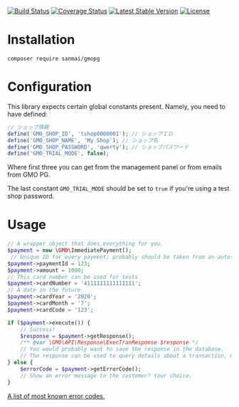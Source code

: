 [![Build Status](https://travis-ci.org/sanmai/gmopg.svg?branch=master)](https://travis-ci.org/sanmai/gmopg)
[![Coverage Status](https://coveralls.io/repos/github/sanmai/gmopg/badge.svg?branch=master)](https://coveralls.io/github/sanmai/gmopg?branch=master)
[![Latest Stable Version](https://poser.pugx.org/sanmai/gmopg/version)](https://packagist.org/packages/sanmai/gmopg)
[![License](https://poser.pugx.org/sanmai/gmopg/license)](https://packagist.org/packages/sanmai/gmopg)

# Installation

    composer require sanmai/gmopg

# Configuration

This library expects certain global constants present. Namely, you need to have defined:

```php
// ショップ情報
define('GMO_SHOP_ID', 'tshop0000001'); // ショップＩＤ
define('GMO_SHOP_NAME', 'My Shop'); // ショップ名
define('GMO_SHOP_PASSWORD', 'qwerty'); // ショップパスワード
define('GMO_TRIAL_MODE', false);
```


Where first three you can get from the management panel or from emails from GMO PG. 

The last constant `GMO_TRIAL_MODE` should be set to `true` if you're using a test shop password.

# Usage

```php
// A wrapper object that does everything for you.
$payment = new \GMO\ImmediatePayment();
 // Unique ID for every payment; probably should be taken from an auto-increment field from the database.
$payment->paymentId = 123;
$payment->amount = 1000;
// This card number can be used for tests
$payment->cardNumber = '4111111111111111';
// A date in the future
$payment->cardYear = '2020';
$payment->cardMonth = '7';
$payment->cardCode = '123';

if ($payment->execute()) {
    // Success!
    $response = $payment->getResponse();
    /** @var \GMO\API\Response\ExecTranResponse $response */
    // You would probably want to save the response in the database.
    // The response can be used to query details about a transaction, make refunds and so on.
} else {
    $errorCode = $payment->getErrorCode();
    // Show an error message to the customer? Your choice.
}
```

[A list of most known error codes.](https://github.com/fumikito/Literally-WordPress/blob/master/class/payment/gmo_error_handler.php)


